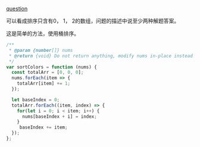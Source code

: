[question](https://leetcode.com/problems/sort-colors/)

可以看成排序只含有0， 1， 2的数组，问题的描述中说至少两种解题答案。

这是简单的方法，使用桶排序。
```js
/**
 * @param {number[]} nums
 * @return {void} Do not return anything, modify nums in-place instead.
 */
var sortColors = function (nums) {
  const totalArr = [0, 0, 0];
  nums.forEach(item => {
    totalArr[item] += 1;
  });

  let baseIndex = 0;
  totalArr.forEach((item, index) => {
    for(let i = 0; i < item; i++) {
      nums[baseIndex + i] = index;
    }
     baseIndex += item;
  });
};
```